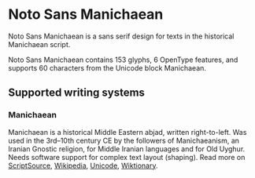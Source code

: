 
# Noto Sans Manichaean

Noto Sans Manichaean is a sans serif design for texts in the historical Manichaean script. 

Noto Sans Manichaean contains 153 glyphs, 6 OpenType features, and supports 60 characters from the Unicode block Manichaean.


## Supported writing systems


### Manichaean

Manichaean is a historical Middle Eastern abjad, written right-to-left. Was used in the 3rd–10th century CE by the followers of Manichaeanism, an Iranian Gnostic religion, for Middle Iranian languages and for Old Uyghur. Needs software support for complex text layout (shaping). Read more on [ScriptSource](https://scriptsource.org/scr/Mani), [Wikipedia](https://en.wikipedia.org/wiki/ISO_15924:Mani), [Unicode](https://www.unicode.org/versions/Unicode13.0.0/ch10.pdf#G27561), [Wiktionary](https://en.wiktionary.org/wiki/Category:Manichaean_script).

